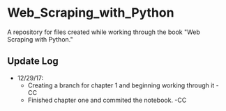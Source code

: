 # Web_Scraping_with_Python
A repository for files created while working through the book "Web Scraping with Python."

## Update Log
* 12/29/17:
  * Creating a branch for chapter 1 and beginning working through it -CC
  * Finished chapter one and commited the notebook. -CC
